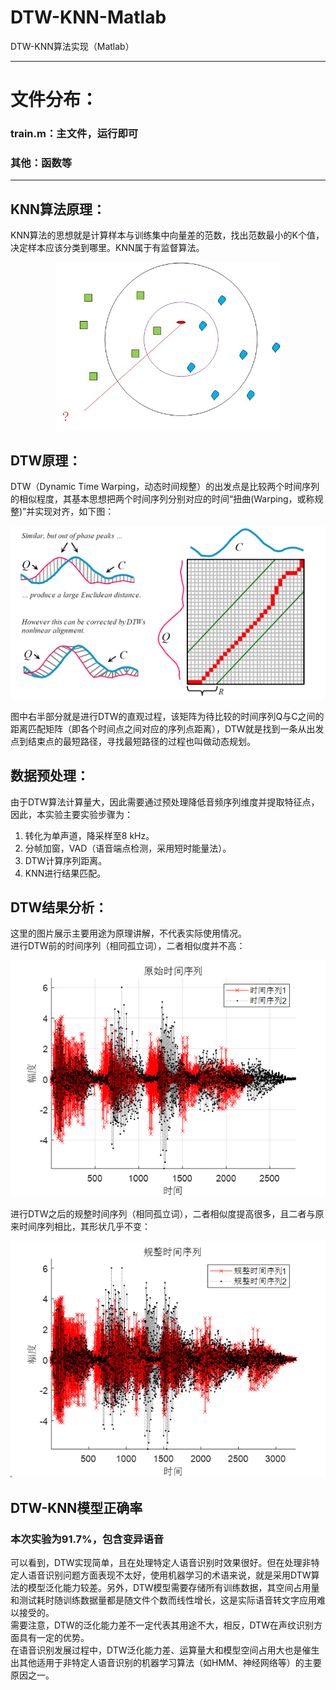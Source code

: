# DTW-KNN-Matlab  
DTW-KNN算法实现（Matlab）

---
# 文件分布：  
### train.m：主文件，运行即可  
### 其他：函数等  

---
## KNN算法原理：
KNN算法的思想就是计算样本与训练集中向量差的范数，找出范数最小的K个值，决定样本应该分类到哪里。KNN属于有监督算法。
<div align="center">
<img src="./展示图片/1.jpg" width="360" />
</div>

## DTW原理：
DTW（Dynamic Time Warping，动态时间规整）的出发点是比较两个时间序列的相似程度，其基本思想把两个时间序列分别对应的时间“扭曲(Warping，或称规整)”并实现对齐，如下图：
<div align="center">
<img src="./展示图片/1.png" width="640" />
</div>  

图中右半部分就是进行DTW的直观过程，该矩阵为待比较的时间序列Q与C之间的距离匹配矩阵（即各个时间点之间对应的序列点距离），DTW就是找到一条从出发点到结束点的最短路径，寻找最短路径的过程也叫做动态规划。  
## 数据预处理：
由于DTW算法计算量大，因此需要通过预处理降低音频序列维度并提取特征点，因此，本实验主要实验步骤为：
1.	转化为单声道，降采样至8 kHz。
2.	分帧加窗，VAD（语音端点检测，采用短时能量法）。
3.	DTW计算序列距离。
4.	KNN进行结果匹配。

## DTW结果分析：
这里的图片展示主要用途为原理讲解，不代表实际使用情况。  
进行DTW前的时间序列（相同孤立词），二者相似度并不高：
<div align="center">
<img src="./展示图片/2.png" width="640" />
</div>  

进行DTW之后的规整时间序列（相同孤立词），二者相似度提高很多，且二者与原来时间序列相比，其形状几乎不变：
<div align="center">
<img src="./展示图片/3.png" width="640" />
</div>  

## DTW-KNN模型正确率
### 本次实验为91.7%，包含变异语音
可以看到，DTW实现简单，且在处理特定人语音识别时效果很好。但在处理非特定人语音识别问题方面表现不太好，使用机器学习的术语来说，就是采用DTW算法的模型泛化能力较差。另外，DTW模型需要存储所有训练数据，其空间占用量和测试耗时随训练数据量都是随文件个数而线性增长，这是实际语音转文字应用难以接受的。  
需要注意，DTW的泛化能力差不一定代表其用途不大，相反，DTW在声纹识别方面具有一定的优势。  
在语音识别发展过程中，DTW泛化能力差、运算量大和模型空间占用大也是催生出其他适用于非特定人语音识别的机器学习算法（如HMM、神经网络等）的主要原因之一。  

 
